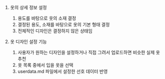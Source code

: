 1. 옷의 상세 정보 설정
	1. 용도를 바탕으로 옷의 소재 결정
	2. 결정된 용도, 소재를 바탕으로 옷의 기본 형태 결정
	3. 전체적인 디자인은 결정하지 않은 상태임

2. 옷 디자인 설정 기능
	1. 사용자가 원하는 디자인을 설정하거나 직접 그려서 업로드하면 비슷한 실제 옷 추천
	2. 옷 목록 중에서 입을 옷을 선택
	3. userdata.md 파일에서 설정한 선호 데이터 반영